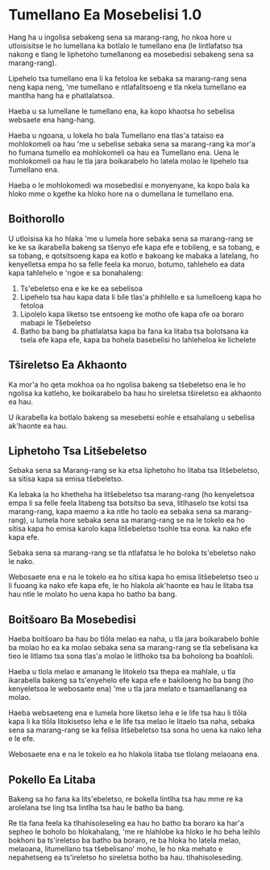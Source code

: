 # Tumellano Ea Mosebelisi 1.0

Hang ha u ingolisa sebakeng sena sa marang-rang, ho nkoa hore u utloisisitse le ho lumellana ka botlalo le tumellano ena (le lintlafatso tsa nakong e tlang le liphetoho tumellanong ea mosebedisi sebakeng sena sa marang-rang).

Lipehelo tsa tumellano ena li ka fetoloa ke sebaka sa marang-rang sena neng kapa neng, 'me tumellano e ntlafalitsoeng e tla nkela tumellano ea mantlha hang ha e phatlalatsoa.

Haeba u sa lumellane le tumellano ena, ka kopo khaotsa ho sebelisa websaete ena hang-hang.

Haeba u ngoana, u lokela ho bala Tumellano ena tlas'a tataiso ea mohlokomeli oa hau 'me u sebelise sebaka sena sa marang-rang ka mor'a ho fumana tumello ea mohlokomeli oa hau ea Tumellano ena. Uena le mohlokomeli oa hau le tla jara boikarabelo ho latela molao le lipehelo tsa Tumellano ena.

Haeba o le mohlokomedi wa mosebedisi e monyenyane, ka kopo bala ka hloko mme o kgethe ka hloko hore na o dumellana le tumellano ena.

## Boithorollo

U utloisisa ka ho hlaka 'me u lumela hore sebaka sena sa marang-rang se ke ke sa ikarabella bakeng sa tšenyo efe kapa efe e tobileng, e sa tobang, e sa tobang, e qotsitsoeng kapa ea kotlo e bakoang ke mabaka a latelang, ho kenyelletsa empa ho sa felle feela ka moruo, botumo, tahlehelo ea data kapa tahlehelo e 'ngoe e sa bonahaleng:

1. Ts'ebeletso ena e ke ke ea sebelisoa
1. Lipehelo tsa hau kapa data li bile tlas'a phihlello e sa lumelloeng kapa ho fetoloa
1. Lipolelo kapa liketso tse entsoeng ke motho ofe kapa ofe oa boraro mabapi le Tšebeletso
1. Batho ba bang ba phatlalatsa kapa ba fana ka litaba tsa bolotsana ka tsela efe kapa efe, kapa ba hohela basebelisi ho lahleheloa ke lichelete

## Tšireletso Ea Akhaonto

Ka mor'a ho qeta mokhoa oa ho ngolisa bakeng sa tšebeletso ena le ho ngolisa ka katleho, ke boikarabelo ba hau ho sireletsa tšireletso ea akhaonto ea hau.

U ikarabella ka botlalo bakeng sa mesebetsi eohle e etsahalang u sebelisa ak'haonte ea hau.

## Liphetoho Tsa Litšebeletso

Sebaka sena sa Marang-rang se ka etsa liphetoho ho litaba tsa litšebeletso, sa sitisa kapa sa emisa tšebeletso.

Ka lebaka la ho khetheha ha litšebeletso tsa marang-rang (ho kenyeletsoa empa li sa felle feela litabeng tsa botsitso ba seva, litlhaselo tse kotsi tsa marang-rang, kapa maemo a ka ntle ho taolo ea sebaka sena sa marang-rang), u lumela hore sebaka sena sa marang-rang se na le tokelo ea ho sitisa kapa ho emisa karolo kapa litšebeletso tsohle tsa eona. ka nako efe kapa efe.

Sebaka sena sa marang-rang se tla ntlafatsa le ho boloka ts'ebeletso nako le nako.

Webosaete ena e na le tokelo ea ho sitisa kapa ho emisa litšebeletso tseo u li fuoang ka nako efe kapa efe, le ho hlakola ak'haonte ea hau le litaba tsa hau ntle le molato ho uena kapa ho batho ba bang.

## Boitšoaro Ba Mosebedisi

Haeba boitšoaro ba hau bo tlōla melao ea naha, u tla jara boikarabelo bohle ba molao ho ea ka molao sebaka sena sa marang-rang se tla sebelisana ka tieo le litlamo tsa sona tlas'a molao le litlhoko tsa ba boholong ba boahloli.

Haeba u tlola melao e amanang le litokelo tsa thepa ea mahlale, u tla ikarabella bakeng sa ts'enyehelo efe kapa efe e bakiloeng ho ba bang (ho kenyeletsoa le webosaete ena) 'me u tla jara melato e tsamaellanang ea molao.

Haeba websaeteng ena e lumela hore liketso leha e le life tsa hau li tlōla kapa li ka tlōla litokisetso leha e le life tsa melao le litaelo tsa naha, sebaka sena sa marang-rang se ka felisa litšebeletso tsa sona ho uena ka nako leha e le efe.

Webosaete ena e na le tokelo ea ho hlakola litaba tse tlolang melaoana ena.

## Pokello Ea Litaba

Bakeng sa ho fana ka lits'ebeletso, re bokella lintlha tsa hau mme re ka arolelana tse ling tsa lintlha tsa hau le batho ba bang.

Re tla fana feela ka tlhahisoleseling ea hau ho batho ba boraro ka har'a sepheo le boholo bo hlokahalang, 'me re hlahlobe ka hloko le ho beha leihlo bokhoni ba ts'ireletso ba batho ba boraro, re ba hloka ho latela melao, melaoana, litumellano tsa tšebelisano' moho, le ho nka mehato e nepahetseng ea ts'ireletso ho sireletsa botho ba hau. tlhahisoleseding.